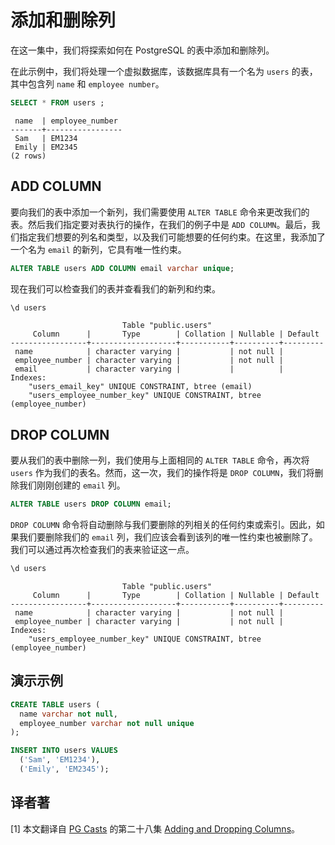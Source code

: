# 添加和删除列

在这一集中，我们将探索如何在 PostgreSQL 的表中添加和删除列。

在此示例中，我们将处理一个虚拟数据库，该数据库具有一个名为 `users` 的表，其中包含列 `name` 和 `employee number`。

```sql
SELECT * FROM users ;
```
```
 name  | employee_number
-------+-----------------
 Sam   | EM1234
 Emily | EM2345
(2 rows)
```

## ADD COLUMN

要向我们的表中添加一个新列，我们需要使用 `ALTER TABLE` 命令来更改我们的表。然后我们指定要对表执行的操作，在我们的例子中是 `ADD COLUMN`。最后，我们指定我们想要的列名和类型，以及我们可能想要的任何约束。在这里，我添加了一个名为 `email` 的新列，它具有唯一性约束。

```sql
ALTER TABLE users ADD COLUMN email varchar unique;
```

现在我们可以检查我们的表并查看我们的新列和约束。

```sql
\d users
```
```
                         Table "public.users"
     Column      |       Type        | Collation | Nullable | Default
-----------------+-------------------+-----------+----------+---------
 name            | character varying |           | not null |
 employee_number | character varying |           | not null |
 email           | character varying |           |          |
Indexes:
    "users_email_key" UNIQUE CONSTRAINT, btree (email)
    "users_employee_number_key" UNIQUE CONSTRAINT, btree (employee_number)
```

## DROP COLUMN

要从我们的表中删除一列，我们使用与上面相同的 `ALTER TABLE` 命令，再次将 `users` 作为我们的表名。然而，这一次，我们的操作将是 `DROP COLUMN`，我们将删除我们刚刚创建的 `email` 列。

```sql
ALTER TABLE users DROP COLUMN email;
```

`DROP COLUMN` 命令将自动删除与我们要删除的列相关的任何约束或索引。因此，如果我们要删除我们的 `email` 列，我们应该会看到该列的唯一性约束也被删除了。我们可以通过再次检查我们的表来验证这一点。

```sql
\d users
```
```
                         Table "public.users"
     Column      |       Type        | Collation | Nullable | Default
-----------------+-------------------+-----------+----------+---------
 name            | character varying |           | not null |
 employee_number | character varying |           | not null |
Indexes:
    "users_employee_number_key" UNIQUE CONSTRAINT, btree (employee_number)
```


## 演示示例

```sql
CREATE TABLE users (
  name varchar not null,
  employee_number varchar not null unique
);

INSERT INTO users VALUES
  ('Sam', 'EM1234'),
  ('Emily', 'EM2345');
```

## 译者著

[1] 本文翻译自 [PG Casts](https://www.pgcasts.com/) 的第二十八集 [Adding and Dropping Columns](https://www.pgcasts.com/episodes/adding-and-dropping-columns)。
